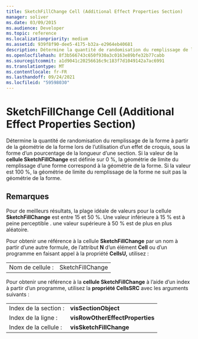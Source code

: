 ```yaml
---
title: SketchFillChange Cell (Additional Effect Properties Section)
manager: soliver
ms.date: 03/09/2015
ms.audience: Developer
ms.topic: reference
ms.localizationpriority: medium
ms.assetid: 939f8f90-dee5-4175-b32a-e2964eb40681
description: Détermine la quantité de randomisation du remplissage de la forme à partir de la géométrie de la forme lors de l’utilisation d’un effet de croquis, sous la forme d’un pourcentage de la longueur d’une section. Si la valeur de la cellule SketchFillChange est définie sur 0 %, la géométrie de limite du remplissage d’une forme correspond à la géométrie de la forme. Si la valeur est 100 %, la géométrie de limite du remplissage de la forme ne suit pas la géométrie de la forme.
ms.openlocfilehash: 8f3b566743c650f930a3c0163e89bfe32b77cabb
ms.sourcegitcommit: a1d9041c20256616c9c183f7d1049142a7ac6991
ms.translationtype: MT
ms.contentlocale: fr-FR
ms.lasthandoff: 09/24/2021
ms.locfileid: "59598030"
---
```

# <a name="sketchfillchange-cell-additional-effect-properties-section"></a>SketchFillChange Cell (Additional Effect Properties Section)

Détermine la quantité de randomisation du remplissage de la forme à partir de la géométrie de la forme lors de l’utilisation d’un effet de croquis, sous la forme d’un pourcentage de la longueur d’une section. Si la valeur de la **cellule SketchFillChange** est définie sur 0 %, la géométrie de limite du remplissage d’une forme correspond à la géométrie de la forme. Si la valeur est 100 %, la géométrie de limite du remplissage de la forme ne suit pas la géométrie de la forme. 
  
## <a name="remarks"></a>Remarques

Pour de meilleurs résultats, la plage idéale de valeurs pour la cellule **SketchFillChange** est entre 15 et 50 %. Une valeur inférieure à 15 % est à peine perceptible . une valeur supérieure à 50 % est de plus en plus aléatoire. 
  
Pour obtenir une référence à la cellule **SketchFillChange** par un nom à partir d’une autre formule, de l’attribut **N** d’un élément **Cell** ou d’un programme en faisant appel à la propriété **CellsU,** utilisez : 
  
|||
|:-----|:-----|
| Nom de cellule :  <br/> | SketchFillChange  <br/> |
   
Pour obtenir une référence à la **cellule SketchFillChange** à l’aide d’un index à partir d’un programme, utilisez la **propriété CellsSRC** avec les arguments suivants : 
  
|||
|:-----|:-----|
| Index de la section :  <br/> |**visSectionObject** <br/> |
| Index de la ligne :  <br/> |**visRowOtherEffectProperties** <br/> |
| Index de la cellule :  <br/> |**visSketchFillChange** <br/> |
   

